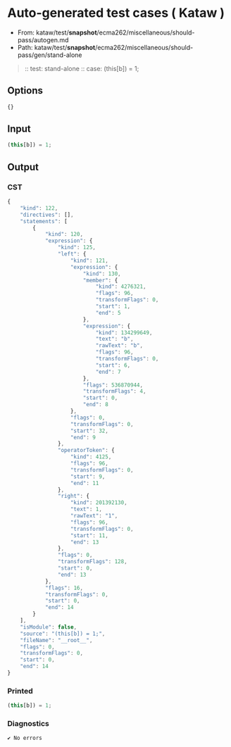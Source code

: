 # Auto-generated test cases ( Kataw )
- From: kataw/test/__snapshot__/ecma262/miscellaneous/should-pass/autogen.md
- Path: kataw/test/__snapshot__/ecma262/miscellaneous/should-pass/gen/stand-alone
> :: test: stand-alone
> :: case: (this[b]) = 1;
## Options

`````js
{}
`````
## Input

`````js
(this[b]) = 1;
`````
## Output

### CST

```javascript
{
    "kind": 122,
    "directives": [],
    "statements": [
        {
            "kind": 120,
            "expression": {
                "kind": 125,
                "left": {
                    "kind": 121,
                    "expression": {
                        "kind": 130,
                        "member": {
                            "kind": 4276321,
                            "flags": 96,
                            "transformFlags": 0,
                            "start": 1,
                            "end": 5
                        },
                        "expression": {
                            "kind": 134299649,
                            "text": "b",
                            "rawText": "b",
                            "flags": 96,
                            "transformFlags": 0,
                            "start": 6,
                            "end": 7
                        },
                        "flags": 536870944,
                        "transformFlags": 4,
                        "start": 0,
                        "end": 8
                    },
                    "flags": 0,
                    "transformFlags": 0,
                    "start": 32,
                    "end": 9
                },
                "operatorToken": {
                    "kind": 4125,
                    "flags": 96,
                    "transformFlags": 0,
                    "start": 9,
                    "end": 11
                },
                "right": {
                    "kind": 201392130,
                    "text": 1,
                    "rawText": "1",
                    "flags": 96,
                    "transformFlags": 0,
                    "start": 11,
                    "end": 13
                },
                "flags": 0,
                "transformFlags": 128,
                "start": 0,
                "end": 13
            },
            "flags": 16,
            "transformFlags": 0,
            "start": 0,
            "end": 14
        }
    ],
    "isModule": false,
    "source": "(this[b]) = 1;",
    "fileName": "__root__",
    "flags": 0,
    "transformFlags": 0,
    "start": 0,
    "end": 14
}
```

### Printed

```javascript
(this[b]) = 1;
```

### Diagnostics

```javascript
✔ No errors
```

